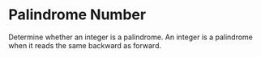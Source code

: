 # Palindrome Number

Determine whether an integer is a palindrome. An integer is a palindrome when
it reads the same backward as forward.